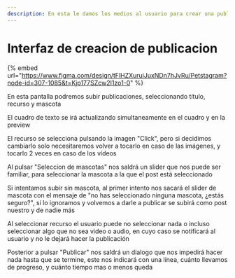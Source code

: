 ```yaml
---
description: En esta le damos los medios al usuario para crear una publicación
---
```


# Interfaz de creacion de publicacion

{% embed url="https://www.figma.com/design/tFlHZXuruiJuxNDn7hJvRu/Petstagram?node-id=307-1085&t=Kjp177SZcw2I1zo1-0" %}

En esta pantalla podremos subir publicaciones, seleccionando título, recurso y mascota

El cuadro de texto se irá actualizando simultaneamente en el cuadro y en la preview

El recurso se selecciona pulsando la imagen "Click", pero si decidimos cambiarlo solo necesitaremos volver a tocarlo en caso de las imágenes, y tocarlo 2 veces en caso de los vídeos

Al pulsar "Seleccion de mascotas" nos saldrá un slider que nos puede ser familiar, para seleccionar la mascota a la que el post está seleccionado

Si intentamos subir sin mascota, al primer intento nos sacará el slider de mascota con el mensaje de "no has seleccionado ninguna mascota, ¿estás seguro?", si lo ignoramos y volvemos a darle a publicar se subirá como post nuestro y de nadie más

Al seleccionar recurso el usuario puede no seleccionar nada o incluso seleccionar algo que no sea video o audio, en cuyo caso se notificará al usuario y no le dejará hacer la publicación

Posterior a pulsar "Publicar" nos saldrá un dialogo que nos impedirá hacer nada hasta que se termine, este nos indicará con una línea, cuánto llevamos de progreso, y cuánto tiempo mas o menos queda
